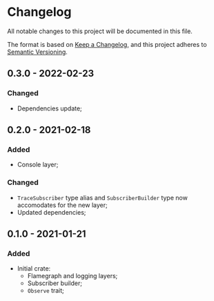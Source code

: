 # Changelog

All notable changes to this project will be documented in this file.

The format is based on [Keep a Changelog](https://keepachangelog.com/en/1.0.0/),
and this project adheres to [Semantic Versioning](https://semver.org/spec/v2.0.0.html).

<!-- ## Unreleased - YYYY-MM-DD

### Added

### Changed

### Deprecated

### Removed

### Fixed

### Security -->

## 0.3.0 - 2022-02-23

### Changed

- Dependencies update;

## 0.2.0 - 2021-02-18

### Added

 - Console layer;

### Changed

 - `TraceSubscriber` type alias and `SubscriberBuilder` type now accomodates for the new layer;
 - Updated dependencies;

## 0.1.0 - 2021-01-21

### Added

 - Initial crate:
   - Flamegraph and logging layers;
   - Subscriber builder;
   - `Observe` trait;
